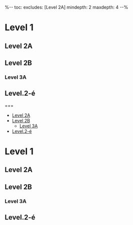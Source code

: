 %--
toc:
 excludes: [Level 2A]
 mindepth: 2
 maxdepth: 4
--%

# Level 1

## Level 2A

## Level 2B

### Level 3A

## Level.2-é
===
- [Level 2A](#level-2a)
- [Level 2B](#level-2b)
	- [Level 3A](#level-3a)
- [Level.2-é](#level2)



# Level 1

## Level 2A

## Level 2B

### Level 3A

## Level.2-é
